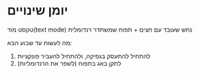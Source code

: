 # יומן שינויים
טקסט מוד(text mode)
נחש שעובד עם חצים + תפוח שמשתדר רנדומלית

מה לעשות עד שבוע הבא:
1. להתחיל להתעסק בגפיקה, ולהתחיל להעביר פונקציות
2. לתקן באג בתפוח (לשפר את הרנדומליות)
